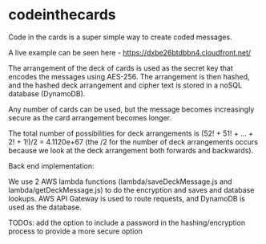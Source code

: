 # codeinthecards


Code in the cards is a super simple way to create coded messages. 

A live example can be seen here - https://dxbe26btdbbn4.cloudfront.net/

The arrangement of the deck of cards is used as the secret key that encodes the messages using AES-256. The arrangement is then hashed, and the hashed deck arrangement and cipher text is stored in a noSQL database (DynamoDB).

Any number of cards can be used, but the message becomes increasingly secure as the card arrangement becomes longer.

The total number of possibilities for deck arrangements is (52! + 51! + ... + 2! + 1!)/2 = 4.1120e+67 (the /2 for the number of deck arrangements occurs because we look at the deck arrangement both forwards and backwards).


Back end implementation: 

We use 2 AWS lambda functions (lambda/saveDeckMessage.js and lambda/getDeckMessage.js) to do the encryption and saves and database lookups. AWS API Gateway is used to route requests, and DynamoDB is used as the database. 


TODOs: add the option to include a password in the hashing/encryption process to provide a more secure option
